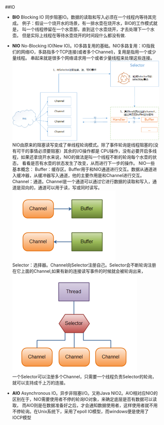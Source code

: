 ##IO
+ **BIO**
    Blocking IO 同步阻塞IO。数据的读取和写入必须在一个线程内等待其完成。
    例子：假设一个烧开水的场景，有一排水壶在烧开水，BIO的工作模式就是， 叫一个线程停留在一个水壶那，直到这个水壶烧开，才去处理下一个水壶。
    但是实际上线程在等待水壶烧开的时间段什么都没有做.

+ **NIO**
    No-Blocking IO(New IO)。IO多路复用的基础。NIO多路复用：IO指我们的网络IO，多路指多个TCP连接(或者多个Channel)，复用是指用一个或少量线程。
    串起来就是很多个网络请求用一个或者少量线程来处理这些连接。
    ![avatar](https://github.com/NPFDamon/Study/blob/main/src/main/resources/io/nio)   
    NIO由原来的阻塞读写变成了单线程轮询模式。除了事件轮询是线程阻塞的(没有可干的事情必须要阻塞）其余的I/O操作都是
    CPU操作，没有必要开启多线程，如果还拿烧开水来说，NIO的做法是叫一个线程不断的轮询每个水壶的状态，
    看看是否有水壶的状态发生了改变，从而进行下一步的操作。
    NIO一些基本概念：
    Buffer：缓存区。Buffer用于和NIO通道进行交互。数据从通道进入缓冲器，从缓冲器写入通道，他的主要作用是和Channel进行交互。
    Channel：通道。Channel是一个通道可以通过它进行数据的读取和写入，通道是双向的，通道可以用于读，写或同时读写。
    ![avatar](https://github.com/NPFDamon/Study/blob/main/src/main/resources/io/channel.png)   
    Selector：选择器。Channel向Selector注册自己。Selector会不断轮询注册在它上面的Channel,如果有新的连接读写事件的时候就会被轮询出来，
    ![avatar](https://github.com/NPFDamon/Study/blob/main/src/main/resources/io/selector.png)    
    一个Selector可以注册多个Channel，只需要一个线程负责Selector的轮询，就可以支持成千上万的连接。
+ **AIO**
    Asynchronous IO。异步非阻塞I/O。又称Java NIO2。AIO相对应NIO的区别在于，NIO需要使用者不停的轮询IO对象，来确定底层是否有数据可以读取，
    而AIO则是在数据准备好之后，才会通知数据使用者，这样使用者就不用不停轮询。在Unix系统下，采用了epoll IO模型，而windows便是使用了IOCP模型